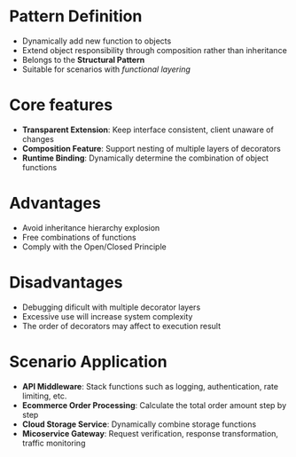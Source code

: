 # Pattern Definition
-   Dynamically add new function to objects
-   Extend object responsibility through composition rather than inheritance
-   Belongs to the **Structural Pattern**
-   Suitable for scenarios with *functional layering*

# Core features
-   **Transparent Extension**: Keep interface consistent, client unaware of changes
-   **Composition Feature**: Support nesting of multiple layers of decorators
-   **Runtime Binding**: Dynamically determine the combination of object functions

# Advantages
-   Avoid inheritance hierarchy explosion
-   Free combinations of functions
-   Comply with the Open/Closed Principle

# Disadvantages
-   Debugging dificult with multiple decorator layers
-   Excessive use will increase system complexity
-   The order of decorators may affect to execution result

# Scenario Application
-   **API Middleware**: Stack functions such as logging, authentication, rate limiting, etc.
-   **Ecommerce Order Processing**: Calculate the total order amount step by step
-   **Cloud Storage Service**: Dynamically combine storage functions
-   **Micoservice Gateway**: Request verification, response transformation, traffic monitoring

